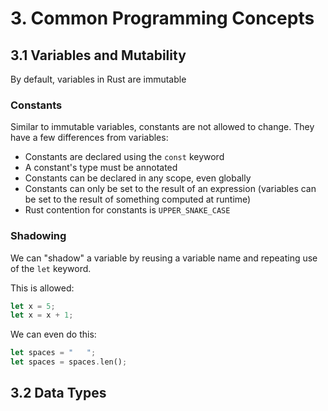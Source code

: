 # 3. Common Programming Concepts

## 3.1 Variables and Mutability

By default, variables in Rust are immutable

### Constants

Similar to immutable variables, constants are not allowed to change. They have a few differences from variables:
- Constants are declared using the `const` keyword
- A constant's type must be annotated
- Constants can be declared in any scope, even globally
- Constants can only be set to the result of an expression (variables can be set to the result of something computed at runtime)
- Rust contention for constants is `UPPER_SNAKE_CASE`

### Shadowing

We can "shadow" a variable by reusing a variable name and repeating use of the `let` keyword.

This is allowed:

```rs
let x = 5;
let x = x + 1;
```

We can even do this:
```rs
let spaces = "   ";
let spaces = spaces.len();
```

## 3.2 Data Types

<!--

## 3.3 Functions

## 3.4 Comments

## 3.5 Control Flow

-->